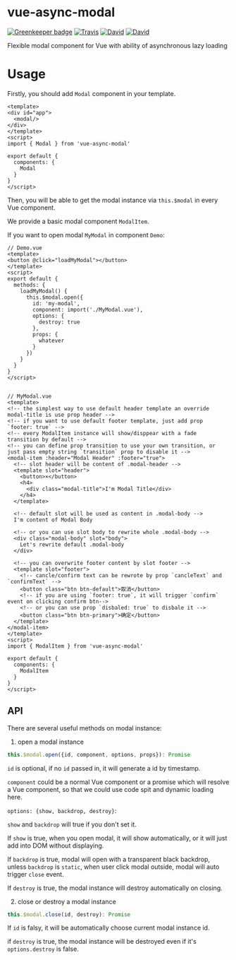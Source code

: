 # vue-async-modal

[![Greenkeeper badge](https://badges.greenkeeper.io/JounQin/vue-async-modal.svg)](https://greenkeeper.io/)
[![Travis](https://img.shields.io/travis/JounQin/vue-async-modal.svg)](https://travis-ci.org/JounQin/vue-async-modal)
[![David](https://img.shields.io/david/JounQin/vue-async-modal.svg)](https://david-dm.org/JounQin/vue-async-modal)
[![David](https://img.shields.io/david/dev/JounQin/vue-async-modal.svg)](https://david-dm.org/JounQin/vue-async-modal?type=dev)

Flexible modal component for Vue with ability of asynchronous lazy loading

# Usage

Firstly, you should add `Modal` component in your template.

```vue
<template>
<div id="app">
  <modal/>
</div>
</template>
<script>
import { Modal } from 'vue-async-modal'

export default {
  components: {
    Modal
  }
}
</script>
```

Then, you will be able to get the modal instance via `this.$modal` in every Vue component.

We provide a basic modal component `ModalItem`.

If you want to open modal `MyModal` in component `Demo`:

```vue
// Demo.vue
<template>
<button @click="loadMyModal"></button>
</template>
<script>
export default {
  methods: {
    loadMyModal() {
      this.$modal.open({
        id: 'my-modal',
        component: import('./MyModal.vue'),
        options: {
          destroy: true
        },
        props: {
          whatever
        }
      })
    }
  }
}
</script>


// MyModal.vue
<template>
<!-- the simplest way to use default header template an override modal-title is use prop header -->
<!-- if you want to use default footer template, just add prop `footer: true` -->
<!-- every ModalItem instance will show/disppear with a fade transition by default -->
<!-- you can define prop transition to use your own transition, or just pass empty string `transition` prop to disable it -->
<modal-item :header="Modal Header" :footer="true">
  <!-- slot header will be content of .modal-header -->
  <template slot="header">
    <button>×</button>
    <h4>
      <div class="modal-title">I'm Modal Title</div>
    </h4>
  </template>

  <!-- default slot will be used as content in .modal-body -->
  I'm content of Modal Body

  <!-- or you can use slot body to rewrite whole .modal-body -->
  <div class="modal-body" slot="body">
    Let's rewrite default .modal-body
  </div>

  <!-- you can overwrite footer content by slot footer -->
  <template slot="footer">
    <!-- cancle/confirm text can be rewrote by prop `cancleText` and `confirmText` -->
    <button class="btn btn-default">取消</button>
    <!-- if you are using `footer: true`, it will trigger `confirm` event on clicking confirm btn-->
    <!-- or you can use prop `disbaled: true` to disbale it -->
    <button class="btn btn-primary">确定</button>
  </template>
</modal-item>
</template>
<script>
import { ModalItem } from 'vue-async-modal'

export default {
  components: {
    ModalItem
  }
}
</script>
```

## API

There are several useful methods on modal instance:

1. open a modal instance


```js
this.$modal.open({id, component, options, props}): Promise
```

`id` is optional, if no `id` passed in, it will generate a id by timestamp.

`component` could be a normal Vue component or a promise which will resolve a Vue component,
so that we could use code spit and dynamic loading here.

`options: {show, backdrop, destroy}`:

`show` and `backdrop` will true if you don't set it.

If `show` is true, when you open modal, it will show automatically, or it will just add into DOM without displaying.

If `backdrop` is true, modal will open with a transparent black backdrop, unless `backdrop` is `static`,
when user click modal outside, modal will auto trigger `close` event.

If `destroy` is true, the modal instance will destroy automatically on closing.

2. close or destroy a modal instance


```js
this.$modal.close(id, destroy): Promise
```

If `id` is falsy, it will be automatically choose current modal instance id.

if `destroy` is true, the modal instance will be destroyed even if it's `options.destroy` is false.
